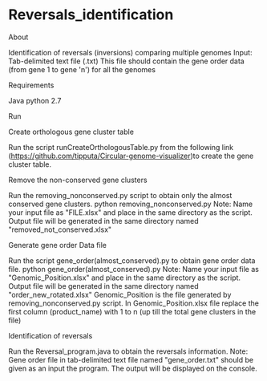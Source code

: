 # Reversals_identification

About

Identification of reversals (inversions) comparing multiple genomes
Input: Tab-delimited text file (.txt) This file should contain the gene order data (from gene 1 to gene 'n') for all the genomes

Requirements

Java 
python 2.7

Run

Create orthologous gene cluster table

Run the script runCreateOrthologousTable.py from the following link (https://github.com/tipputa/Circular-genome-visualizer)to create the gene cluster table.

Remove the non-conserved gene clusters

Run the removing_nonconserved.py script to obtain only the almost conserved gene clusters.
python removing_nonconserved.py
Note: Name your input file as "FILE.xlsx" and place in the same directory as the script. Output file will be generated in the same directory named "removed_not_conserved.xlsx"

Generate gene order Data file 

Run the script gene_order(almost_conserved).py to obtain gene order data file.
python gene_order(almost_conserved).py
Note: Name your input file as "Genomic_Position.xlsx" and place in the same directory as the script. Output file will be generated in the same directory named "order_new_rotated.xlsx"
Genomic_Position is the file generated by removing_nonconserved.py script.
In Genomic_Position.xlsx file replace the first column (product_name) with 1 to n (up till the total gene clusters in the file)

Identification of reversals

Run the Reversal_program.java to obtain the reversals information.
Note: Gene order file in tab-delimited text file named "gene_order.txt" should be given as an input the program. The output will be displayed on the console.

